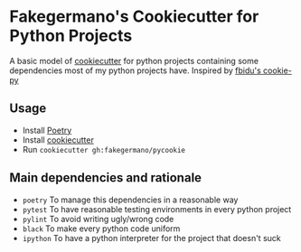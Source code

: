 # Fakegermano's Cookiecutter for Python Projects
A basic model of [cookiecutter](https://cookiecutter.readthedocs.io/en/latest/) for python projects containing some dependencies most of my python projects have.
Inspired by [fbidu's cookie-py](https://github.com/fbidu/cookie-py/)

## Usage
- Install [Poetry](https://python-poetry.org/docs/#osx-linux-bashonwindows-install-instructions)
- Install [cookiecutter](https://cookiecutter.readthedocs.io/en/latest/installation.html)
- Run `cookiecutter gh:fakegermano/pycookie`

## Main dependencies and rationale
- `poetry`
To manage this dependencies in a reasonable way
- `pytest`
To have reasonable testing environments in every python project
- `pylint`
To avoid writing ugly/wrong code
- `black`
To make every python code uniform
- `ipython`
To have a python interpreter for the project that doesn't suck
